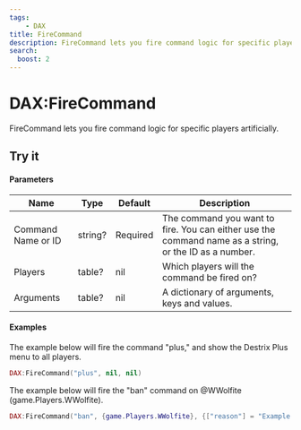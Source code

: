 ```yaml
---
tags:
    - DAX
title: FireCommand
description: FireCommand lets you fire command logic for specific players artificially.
search:
  boost: 2
---
```


# DAX:FireCommand

FireCommand lets you fire command logic for specific players artificially.

## Try it
#### Parameters
| Name               	| Type    	| Default  	| Description                                                                                           	|
|--------------------	|---------	|----------	|-------------------------------------------------------------------------------------------------------	|
| Command Name or ID 	| string? 	| Required 	| The command you want to fire. You can either use the command name as a string, or the ID as a number. 	|
| Players            	| table?  	| nil      	| Which players will the command be fired on?                                                           	|
| Arguments          	| table?  	| nil      	| A dictionary of arguments, keys and values.                                                           	|

#### Examples

The example below will fire the command "plus," and show the Destrix Plus menu to all players.

``` lua
DAX:FireCommand("plus", nil, nil)
```

The example below will fire the "ban" command on @WWolfite (game.Players.WWolfite).

``` lua
DAX:FireCommand("ban", {game.Players.WWolfite}, {["reason"] = "Example.", ["time"] = "3600"})
```